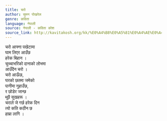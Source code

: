```yaml
---
title: चरो
author: सुमन पोखरेल
genre: कविता
language: नेपाली
source: नेपाली - कविता कोश
source_link: http://kavitakosh.org/kk/%E0%A4%B8%E0%A5%81%E0%A4%AE%E0%A4%A8_%E0%A4%AA%E0%A5%8B%E0%A4%96%E0%A4%B0%E0%A5%87%E0%A4%B2
---
```


चरो आफ्ना पखेटामा  
घाम लिएर आउँछ  
हरेक बिहान ।  
चुच्चाभरिको दानाको लोभमा  
आउँदैन चरो ।  
चरो आऊँछ,  
घरको छतमा जमेको  
पानीमा नुहाउँछ,  
र छोडेर जान्छ  
थुप्रै सुखहरू ।  
चराले जे गर्छ हरेक दिन  
त्यो कति कठीन छ  
हाम्रा लागि ।
